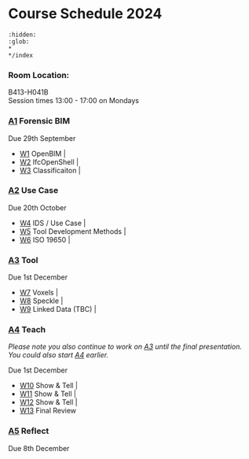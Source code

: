 # Course Schedule  2024

```{toctree}
:hidden:
:glob:
*
*/index
```

### Room Location: 
B413-H041B<br>
Session times 13:00 - 17:00 on Mondays

### [A1] Forensic BIM
Due 29th September

* [W1] OpenBIM  |
* [W2] IfcOpenShell |
* [W3] Classificaiton |

### [A2] Use Case
Due 20th October

* [W4] IDS / Use Case |
* [W5] Tool Development Methods |
* [W6] ISO 19650 |

### [A3] Tool
Due 1st December

* [W7] Voxels  |
* [W8] Speckle |
* [W9] Linked Data (TBC) |

### [A4] Teach
_Please note you also continue to work on [A3] until the final presentation. You could also start [A4] earlier._

Due 1st December

* [W10] Show & Tell |
* [W11] Show & Tell |
* [W12] Show & Tell |
* [W13] Final Review

### [A5] Reflect
Due 8th December


<!-- LINKS -->
[A1]: /Assignments/A1
[A2]: /Assignments/A2
[A3]: /Assignments/A3
[A4]: /Assignments/A4
[A5]: /Assignments/A5
[BIM]: /Concepts/BIM
[(Open)BIM]: /Concepts/OpenBIM
[entities]: /Concepts/Entities
[properties]: /Concepts/Properties

[W1]: /Schedule/01
[W2]: /Schedule/02
[W3]: /Schedule/03
[W4]: /Schedule/04
[W5]: /Schedule/05
[W6]: /Schedule/06
[W7]: /Schedule/07
[W8]: /Schedule/08
[W9]: /Schedule/09
[W10]: /Schedule/10
[W11]: /Schedule/11
[W12]: /Schedule/12
[W13]: /Schedule/13
